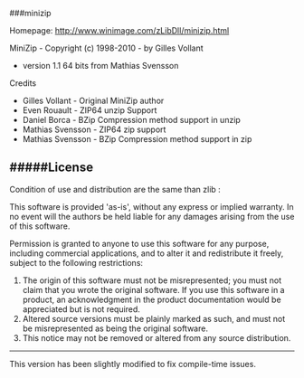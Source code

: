 ###minizip

Homepage: <http://www.winimage.com/zLibDll/minizip.html>

MiniZip - Copyright (c) 1998-2010 - by Gilles Vollant 

- version 1.1 64 bits from Mathias Svensson

Credits

- Gilles Vollant    - Original MiniZip author
- Even Rouault      - ZIP64 unzip Support
- Daniel Borca      - BZip Compression method support in unzip
- Mathias Svensson  - ZIP64 zip support
- Mathias Svensson  - BZip Compression method support in zip


#####License
----------------------------------------------------------
   Condition of use and distribution are the same than zlib :

  This software is provided 'as-is', without any express or implied
  warranty.  In no event will the authors be held liable for any damages
  arising from the use of this software.

  Permission is granted to anyone to use this software for any purpose,
  including commercial applications, and to alter it and redistribute it
  freely, subject to the following restrictions:

  1. The origin of this software must not be misrepresented; you must not
     claim that you wrote the original software. If you use this software
     in a product, an acknowledgment in the product documentation would be
     appreciated but is not required.
  2. Altered source versions must be plainly marked as such, and must not be
     misrepresented as being the original software.
  3. This notice may not be removed or altered from any source distribution.

----------------------------------------------------------

This version has been slightly modified to fix compile-time issues.